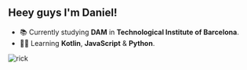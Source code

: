 ## Heey guys I'm Daniel! 

  - 📚 Currently studying **DAM** in **Technological Institute of Barcelona**.
  - 👨‍💻 Learning **Kotlin**, **JavaScript** & **Python**.
    
![rick](https://media.giphy.com/media/l41JU9pUyosHzWyuQ/giphy.gif)
